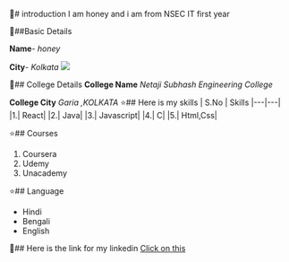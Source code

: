 🌟# introduction
I am honey and i am from NSEC IT first year



💠##Basic Details

**Name**- *honey*

**City**- *Kolkata*
<img src="https://img.icons8.com/bubbles/50/000000/kolkata.png"/>

💠## College Details
**College Name** *Netaji Subhash Engineering College*

**College City**  *Garia ,KOLKATA*
⭐## Here is my skills
| S.No | Skills 
|---|---|
|1.| React|
|2.| Java|
|3.| Javascript|
|4.| C|
|5.| Html,Css|

⭐## Courses
1. Coursera
2. Udemy
3. Unacademy

⭐## Language
- Hindi
- Bengali
- English

🌟## Here is the link for my linkedin
[Click on this](https://www.linkedin.com/in/honey-labh-081097222/)

